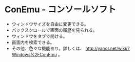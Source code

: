 ﻿# ConEmu - コンソールソフト

- ウィンドウサイズを自由に変更できる。
- バックスクロールで画面の履歴を見られる。
- ウィンドウをタブで開ける。
- 画面内を検索できる。
- その他、色々な機能あり。詳しくは、 http://yanor.net/wiki/?Windows%2FConEmu 。
